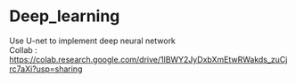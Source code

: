 # Deep_learning
 Use U-net to implement deep neural network  
Collab : https://colab.research.google.com/drive/1lBWY2JyDxbXmEtwRWakds_zuCjrc7aXi?usp=sharing
